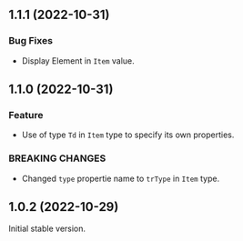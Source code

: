 ## 1.1.1 (2022-10-31)

### Bug Fixes

* Display Element in `Item` value.

## 1.1.0 (2022-10-31)

### Feature

* Use of type `Td` in `Item` type to specify its own properties.

### BREAKING CHANGES

* Changed `type` propertie name to `trType` in `Item` type.

## 1.0.2 (2022-10-29)

Initial stable version.
